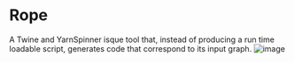 # Rope
A Twine and YarnSpinner isque tool that, instead of producing a run time loadable script, generates code that correspond to its input graph.
![image](https://github.com/JohnnyXiangyu/Rope/assets/39484269/15713bb2-727f-4fb2-8ae9-025f589b8567)
